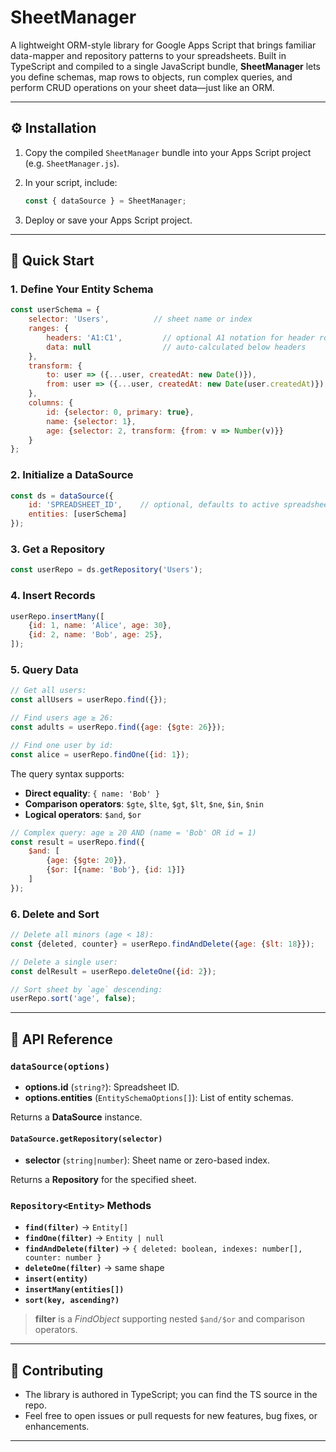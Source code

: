 # SheetManager

A lightweight ORM-style library for Google Apps Script that brings familiar data-mapper and repository patterns to your
spreadsheets. Built in TypeScript and compiled to a single JavaScript bundle, **SheetManager** lets you define schemas,
map rows to objects, run complex queries, and perform CRUD operations on your sheet data—just like an ORM.

---

## ⚙️ Installation

1. Copy the compiled `SheetManager` bundle into your Apps Script project (e.g. `SheetManager.js`).
2. In your script, include:

   ```js
   const { dataSource } = SheetManager;
   ```

3. Deploy or save your Apps Script project.

---

## 🚀 Quick Start

### 1. Define Your Entity Schema

```js
const userSchema = {
    selector: 'Users',          // sheet name or index
    ranges: {
        headers: 'A1:C1',         // optional A1 notation for header row
        data: null                // auto-calculated below headers
    },
    transform: {
        to: user => ({...user, createdAt: new Date()}),
        from: user => ({...user, createdAt: new Date(user.createdAt)})
    },
    columns: {
        id: {selector: 0, primary: true},
        name: {selector: 1},
        age: {selector: 2, transform: {from: v => Number(v)}}
    }
};
```

### 2. Initialize a DataSource

```js
const ds = dataSource({
    id: 'SPREADSHEET_ID',    // optional, defaults to active spreadsheet
    entities: [userSchema]
});
```

### 3. Get a Repository

```js
const userRepo = ds.getRepository('Users');
```

### 4. Insert Records

```js
userRepo.insertMany([
    {id: 1, name: 'Alice', age: 30},
    {id: 2, name: 'Bob', age: 25},
]);
```

### 5. Query Data

```js
// Get all users:
const allUsers = userRepo.find({});

// Find users age ≥ 26:
const adults = userRepo.find({age: {$gte: 26}});

// Find one user by id:
const alice = userRepo.findOne({id: 1});
```

The query syntax supports:

- **Direct equality**: `{ name: 'Bob' }`
- **Comparison operators**: `$gte`, `$lte`, `$gt`, `$lt`, `$ne`, `$in`, `$nin`
- **Logical operators**: `$and`, `$or`

```js
// Complex query: age ≥ 20 AND (name = 'Bob' OR id = 1)
const result = userRepo.find({
    $and: [
        {age: {$gte: 20}},
        {$or: [{name: 'Bob'}, {id: 1}]}
    ]
});
```

### 6. Delete and Sort

```js
// Delete all minors (age < 18):
const {deleted, counter} = userRepo.findAndDelete({age: {$lt: 18}});

// Delete a single user:
const delResult = userRepo.deleteOne({id: 2});

// Sort sheet by `age` descending:
userRepo.sort('age', false);
```

---

## 📜 API Reference

### `dataSource(options)`

- **options.id** (`string?`): Spreadsheet ID.
- **options.entities** (`EntitySchemaOptions[]`): List of entity schemas.

Returns a **DataSource** instance.

#### `DataSource.getRepository(selector)`

- **selector** (`string|number`): Sheet name or zero-based index.

Returns a **Repository<Entity>** for the specified sheet.

### `Repository<Entity>` Methods

- **`find(filter)`** → `Entity[]`
- **`findOne(filter)`** → `Entity | null`
- **`findAndDelete(filter)`** → `{ deleted: boolean, indexes: number[], counter: number }`
- **`deleteOne(filter)`** → same shape
- **`insert(entity)`**
- **`insertMany(entities[])`**
- **`sort(key, ascending?)`**

> **filter** is a _FindObject_ supporting nested `$and/$or` and comparison operators.

---

## 🤝 Contributing

- The library is authored in TypeScript; you can find the TS source in the repo.
- Feel free to open issues or pull requests for new features, bug fixes, or enhancements.

---

